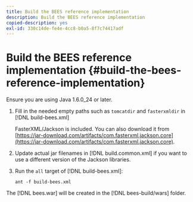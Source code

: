 ```yaml
---
title: Build the BEES reference implementation
description: Build the BEES reference implementation
copied-description: yes
exl-id: 330c14de-fe4e-4cc8-b0a5-8f7c74417adf
---
```

# Build the BEES reference implementation {#build-the-bees-reference-implementation}

 Ensure you are using Java 1.6.0_24 or later. 
1. Fill in the needed empty paths such as `tomcatdir` and `fasterxmldir` in [!DNL build-bees.xml]

   FasterXML/Jackson is included. You can also download it from [https://jar-download.com/artifacts/com.fasterxml.jackson.core](https://jar-download.com/artifacts/com.fasterxml.jackson.core).
1. Update actual jar filenames in [!DNL build.common.xml] if you want to use a different version of the Jackson libraries.
1. Run the `all` target of [!DNL build-bees.xml]:

   ```
   ant -f build-bees.xml
   ```

The [!DNL bees.war] will be created in the [!DNL bees-build/wars] folder.
